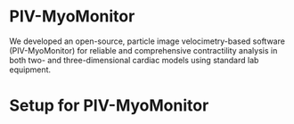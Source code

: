 # PIV-MyoMonitor
We developed an open-source, particle image velocimetry-based software (PIV-MyoMonitor) for reliable and comprehensive contractility analysis in both two- and three-dimensional cardiac models using standard lab equipment.

# Setup for PIV-MyoMonitor
